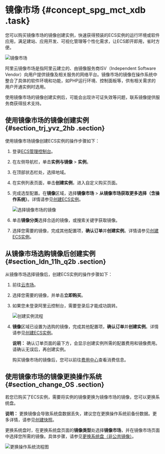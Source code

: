 # 镜像市场 {#concept_spg_mct_xdb .task}

您可以购买镜像市场的镜像创建实例，快速获得预装的ECS实例的运行环境或软件应用，满足建站、应用开发、可视化管理等个性化需求，让ECS即开即用，省时方便。

![镜像市场](http://static-aliyun-doc.oss-cn-hangzhou.aliyuncs.com/assets/img/9711/15659214284649_zh-CN.png)

阿里云镜像市场是指阿里云建立的、由镜像服务商ISV（Independent Software Vendor）向用户提供镜像及相关服务的网络平台。镜像市场的镜像在操作系统中整合了具体的软件环境和功能，如PHP运行环境、控制面板等，供有相关需求的用户开通实例时选用。

使用镜像市场的镜像创建实例后，可能会出现许可证失效等问题，联系镜像提供服务商获得技术支持。

## 使用镜像市场的镜像创建实例 {#section_trj_yvz_2hb .section}

使用镜像市场镜像创建ECS实例的操作步骤如下：

1.  登录[ECS管理控制台](https://ecs.console.aliyun.com)。
2.  在左侧导航栏，单击**实例与镜像** \> **实例**。
3.  在顶部状态栏处，选择地域。
4.  在实例列表页面，单击**创建实例**，进入自定义购买页面。
5.  完成选型配置。在**镜像**区域，选择**镜像市场** \> **从镜像市场获取更多选择（含操作系统）**。详情请参见[创建ECS实例](../intl.zh-CN/个人版快速入门/创建ECS实例.md#)。 

    ![选择镜像市场的镜像](http://static-aliyun-doc.oss-cn-hangzhou.aliyuncs.com/assets/img/9711/156592142832602_zh-CN.png)

6.  单击**镜像分类**选择合适的镜像，或搜索关键字获取镜像。
7.  选择您需要的镜像，完成其他配置项，**确认订单**并**创建实例**。详情请参见[创建ECS实例](../intl.zh-CN/个人版快速入门/创建ECS实例.md#)。

## 从镜像市场选购镜像后创建实例 {#section_ldn_11h_q2b .section}

从镜像市场选择镜像后，创建ECS实例的操作步骤如下：

1.  前往[云市场](https://marketplace.alibabacloud.com/)。
2.  选择您需要的镜像，并单击**立即购买**。
3.  如果您未登录阿里云控制台，需要登录后才能成功跳转。 

    ![创建实例流程](http://static-aliyun-doc.oss-cn-hangzhou.aliyuncs.com/assets/img/9711/15659214284653_zh-CN.png)

4.  **镜像**区域已设置为选购的镜像，完成其他配置项，**确认订单**并**创建实例**。详情请参见[创建ECS实例](../intl.zh-CN/个人版快速入门/创建ECS实例.md#)。 

    **说明：** 确认订单页面的最下方，会显示创建实例所需的配置费用和镜像费用。请确认无误后，再创建实例。

    购买镜像市场的镜像后，您可以前往[费用中心](https://billing.console.aliyun.com/)查看消费信息。


## 使用镜像市场的镜像更换操作系统 {#section_change_OS .section}

若您已购买了ECS实例，需要将实例的镜像更换为镜像市场的镜像，您可以更换系统盘。

**说明：** 更换镜像会导致系统盘数据丢失，建议您在更换操作系统前备份数据。更多详情，请参见[创建快照](intl.zh-CN/快照/使用快照/创建快照.md#)。

更换系统盘时，在更换系统盘页面的**镜像类型**处选择**镜像市场**，并在镜像市场页面中选择您所需的镜像。具体步骤，请参见[更换系统盘（非公共镜像）](intl.zh-CN/块存储/云盘/更换系统盘/更换系统盘（非公共镜像）.md#)。

![更换操作系统流程图](http://static-aliyun-doc.oss-cn-hangzhou.aliyuncs.com/assets/img/9711/15659214284654_zh-CN.png)

